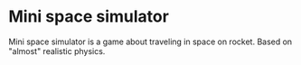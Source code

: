 # Mini space simulator

Mini space simulator is a game about traveling in space on rocket. Based on "almost" realistic physics.